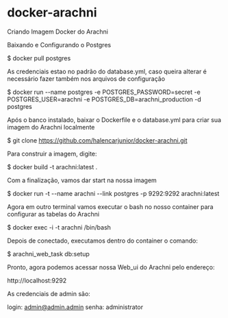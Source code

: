 # docker-arachni
Criando Imagem Docker do Arachni

Baixando e Configurando o Postgres

$ docker pull postgres

As credenciais estao no padrão do database.yml, caso queira alterar é necessário fazer também nos arquivos de configuração

$ docker run --name postgres -e POSTGRES_PASSWORD=secret -e POSTGRES_USER=arachni -e POSTGRES_DB=arachni_production -d postgres



Após o banco instalado, baixar o Dockerfile e o database.yml para criar sua imagem do Arachni localmente

$ git clone https://github.com/halencarjunior/docker-arachni.git

Para construir a imagem, digite:

$ docker build -t arachni:latest .

Com a finalização, vamos dar start na nossa imagem 

$ docker run -t --name arachni --link postgres -p 9292:9292 arachni:latest

Agora em outro terminal vamos executar o bash no nosso container para configurar as tabelas do Arachni

$ docker exec -i -t arachni /bin/bash

Depois de conectado, executamos dentro do container o comando:

$ arachni_web_task db:setup

Pronto, agora podemos acessar nossa Web_ui do Arachni pelo endereço:

http://localhost:9292

As credenciais de admin são:

login: admin@admin.admin
senha: administrator
